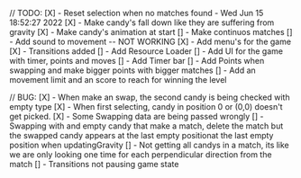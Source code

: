 // TODO:
[X] - Reset selection when no matches found - Wed Jun 15 18:52:27 2022 
[X] - Make candy's fall down like they are suffering from gravity
[X] - Make candy's animation at start
[] - Make continuos matches
[] - Add sound to movement -- NOT WORKING
[X] - Add menu's for the game
[X] - Transitions added
[] - Add Resource Loader
[] - Add UI for the game with timer, points and moves
  [] - Add Timer bar
  [] - Add Points when swapping and make bigger points with bigger matches
  [] - Add an movement limit and an score to reach for winning the level


// BUG:
[X] - When make an swap, the second candy is being checked with empty type
[X] - When first selecting, candy in position 0 or (0,0) doesn't get picked.
[X] - Some Swapping data are being passed wrongly
[] - Swapping with and empty candy that make a match, delete the match but the swapped candy appears at the last empty positionat the last empty position when updatingGravity
[] - Not getting all candys in a match, its like we are only looking one time for each perpendicular direction from the match
[] - Transitions not pausing game state
